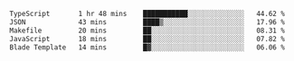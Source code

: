 <!--START_SECTION:waka-->

```txt
TypeScript       1 hr 48 mins    ███████████░░░░░░░░░░░░░░   44.62 %
JSON             43 mins         ████▒░░░░░░░░░░░░░░░░░░░░   17.96 %
Makefile         20 mins         ██░░░░░░░░░░░░░░░░░░░░░░░   08.31 %
JavaScript       18 mins         ██░░░░░░░░░░░░░░░░░░░░░░░   07.82 %
Blade Template   14 mins         █▓░░░░░░░░░░░░░░░░░░░░░░░   06.06 %
```

<!--END_SECTION:waka-->